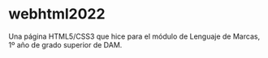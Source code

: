 # webhtml2022

Una página HTML5/CSS3 que hice para el módulo de Lenguaje de Marcas, 1º año de grado superior de DAM.
